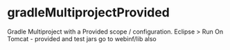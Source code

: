 # gradleMultiprojectProvided
Gradle Multiproject with a Provided scope / configuration.  Eclipse > Run On Tomcat - provided and test jars go to webinf/lib also

